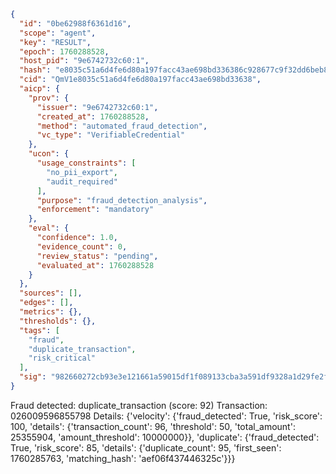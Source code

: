 ```json
{
  "id": "0be62988f6361d16",
  "scope": "agent",
  "key": "RESULT",
  "epoch": 1760288528,
  "host_pid": "9e6742732c60:1",
  "hash": "e8035c51a6d4fe6d80a197facc43ae698bd336386c928677c9f32dd6beb8e877",
  "cid": "QmV1e8035c51a6d4fe6d80a197facc43ae698bd33638",
  "aicp": {
    "prov": {
      "issuer": "9e6742732c60:1",
      "created_at": 1760288528,
      "method": "automated_fraud_detection",
      "vc_type": "VerifiableCredential"
    },
    "ucon": {
      "usage_constraints": [
        "no_pii_export",
        "audit_required"
      ],
      "purpose": "fraud_detection_analysis",
      "enforcement": "mandatory"
    },
    "eval": {
      "confidence": 1.0,
      "evidence_count": 0,
      "review_status": "pending",
      "evaluated_at": 1760288528
    }
  },
  "sources": [],
  "edges": [],
  "metrics": {},
  "thresholds": {},
  "tags": [
    "fraud",
    "duplicate_transaction",
    "risk_critical"
  ],
  "sig": "982660272cb93e3e121661a59015df1f089133cba3a591df9328a1d29fe2fa58"
}
```

Fraud detected: duplicate_transaction (score: 92)
Transaction: 026009596855798
Details: {'velocity': {'fraud_detected': True, 'risk_score': 100, 'details': {'transaction_count': 96, 'threshold': 50, 'total_amount': 25355904, 'amount_threshold': 10000000}}, 'duplicate': {'fraud_detected': True, 'risk_score': 85, 'details': {'duplicate_count': 95, 'first_seen': 1760285763, 'matching_hash': 'aef06f437446325c'}}}